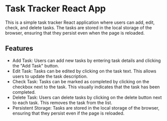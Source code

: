# Task Tracker React App

This is a simple task tracker React application where users can add, edit, check, and delete tasks. The tasks are stored in the local storage of the browser, ensuring that they persist even when the page is reloaded.

## Features

- Add Task: Users can add new tasks by entering task details and clicking the "Add Task" button.
- Edit Task: Tasks can be edited by clicking on the task text. This allows users to update the task description.
- Check Task: Tasks can be marked as completed by clicking on the checkbox next to the task. This visually indicates that the task has been completed.
- Delete Task: Users can delete tasks by clicking on the delete button next to each task. This removes the task from the list.
- Persistent Storage: Tasks are stored in the local storage of the browser, ensuring that they persist even if the page is reloaded.